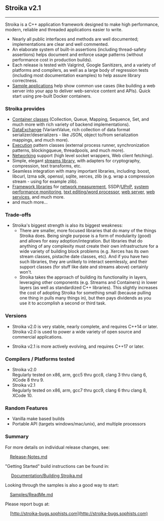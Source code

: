 ﻿## Stroika v2.1
----------

Stroika is a C++ application framework designed to make high performance,
modern, reliable and threaded applications easier to write.

* Nearly all public interfaces and methods are well documented; implementations are clear and well commented.
* An elaborate system of built-in assertions (including thread-safety assertions) helps document and enforce usage patterns (without performance cost in production builds).
* Each release is tested with Valgrind, Google Sanitizers, and a variety of platforms and compilers, as well as a large body of regression tests (including most documentation examples) to help assure library correctness.
* [Sample applications](Samples/ReadMe.md) help show common use cases (like building a web server into your app to deliver web-service content and APIs). Quick start using pre-built Docker containers.
  
### Stroika provides

* [Container classes](Library/Sources/Stroika/Foundation/Containers/ReadMe.md) (Collection, Queue, Mapping, Sequence, Set, and much more with rich variety of backend implementations).
* [DataExchange](Library/Sources/Stroika/Foundation/DataExchange/ReadMe.md) (VariantValue, rich collection of data format serializer/deserializers - like JSON, object to/from serialization  mappings, and much more).
* [Execution](Library/Sources/Stroika/Foundation/Execution/ReadMe.md) pattern classes (external process runner, synchronization patterns, blockingqueue, threadpools, and much more).
* [Networking](Library/Sources/Stroika/Foundation/IO/Network/ReadMe.md) support (high level socket wrappers, Web client fetching).
* Simple, elegant [streams library](Library/Sources/Stroika/Foundation/Streams/ReadMe.md), with adapters for cryptography, compression, text transforms, etc.
* Seamless integration with many important libraries, including: boost, libcurl, lzma sdk, openssl, sqlite, xerces, zlib (e.g. wrap a compression stream - using  for example zlib).
* [Framework libraries](Library/Sources/Stroika/Frameworks/ReadMe.md) for [network measurement](Library/Sources/Stroika/Frameworks/NetworkMonitor/ReadMe.md), SSDP/[UPnP](Library/Sources/Stroika/Frameworks/UPnP/ReadMe.md), [system performance monitoring](Library/Sources/Stroika/Frameworks/SystemPerformance/ReadMe.md), [text editing/word processor](Library/Sources/Stroika/Frameworks/Led/ReadMe.md),  [web server](Library/Sources/Stroika/Frameworks/WebServer/ReadMe.md), [web services](Library/Sources/Stroika/Frameworks/WebService/ReadMe.md),  and much more.
* and much more...

### Trade-offs

* Stroika's biggest strength is also its biggest weakness:
  * There are smaller, more focused libraries that do many of the things Stroika does. Being single purpose is a form of modularity (good) and allows for easy adoption/integration. But libraries that do anything of any complexity must create their own infrastructure for a wide variety of building block problems (e.g. Xerces has its own stream classes, pistache date classes, etc). And if you have two such libraries, they are unlikely to interact seemlessly, and their support classes (for stuff like date and streams above) certainly won't.
  * Stroika takes the approach of building its functionality in layers, leveraging other components (e.g. Streams and Containers) in lower layers (as well as standardized C++ libraries). This slightly increases the cost of adopting Stroika for something small (because pulling one thing in pulls many things in), but then pays dividends as you use it to accomplish a second or third task.
  
### Versions

* Stroika v2.0 is very stable, nearly complete, and requires C++14 or later. Stroika v2.0 is used to power a wide variety of open source and commercial applications.

* Stroika v2.1 is more actively evolving, and requires C++17 or later.

### Compilers / Platforms tested

* Stroika v2.0
    <br/>Regularly tested on x86, arm, gcc5 thru gcc8, clang 3 thru clang 6, XCode 8 thru 9.
* Stroika v2.1
    <br/>Regularly tested on x86, arm, gcc7 thru gcc9, clang 6 thru clang 8, XCode 10.

### Random Features

* Vanilla make based builds
* Portable API (targets windows/mac/unix), and multiple processors

### Summary
  
  For more details on individual release changes, see:
  
  &nbsp;&nbsp;&nbsp;&nbsp;[Release-Notes.md](Release-Notes.md)

"Getting Started" build instructions can be found in:

  &nbsp;&nbsp;&nbsp;&nbsp; [Documentation/Building Stroika.md](Documentation/Building%20Stroika.md)

Looking through the samples is also a good way to start:

  &nbsp;&nbsp;&nbsp;&nbsp;[Samples/ReadMe.md](Samples/ReadMe.md)

Please report bugs at:

  &nbsp;&nbsp;&nbsp;&nbsp;[http://stroika-bugs.sophists.com](http://stroika-bugs.sophists.com)
